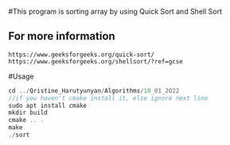 #This program is sorting array by using Quick Sort and Shell Sort

## For more information
	https://www.geeksforgeeks.org/quick-sort/
	https://www.geeksforgeeks.org/shellsort/?ref=gcse

#Usage
 ```c++
 cd ../Qristine_Harutyunyan/Algorithms/18_01_2022
 //if you haven't cmake install it, else ignore next line
 sudo apt install cmake
 mkdir build
 cmake .. .
 make
 ./sort
 ```
